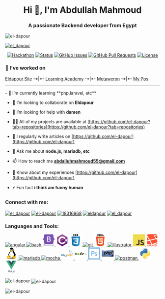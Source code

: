 <h1 align="center">Hi 👋, I'm Abdullah Mahmoud</h1>
<h3 align="center">A passionate Backend developer from Egypt</h3>

<p align="left"> <img src="https://komarev.com/ghpvc/?username=el-dapour&label=Profile%20views&color=0e75b6&style=flat" alt="el-dapour" /> </p>

<p align="left"> <a href="https://twitter.com/el_dapour" target="blank"><img src="https://img.shields.io/twitter/follow/el_dapour?logo=twitter&style=for-the-badge" alt="el_dapour" /></a> </p>


<div align="center">

[![Hackathon](https://img.shields.io/badge/hackathon-name-orange.svg)](http://hackathon.url.com)
[![Status](https://img.shields.io/badge/status-active-success.svg)]()
[![GitHub Issues](https://img.shields.io/github/issues/kylelobo/The-Documentation-Compendium.svg)](https://github.com/kylelobo/The-Documentation-Compendium/issues)
[![GitHub Pull Requests](https://img.shields.io/github/issues-pr/kylelobo/The-Documentation-Compendium.svg)](https://github.com/kylelobo/The-Documentation-Compendium/pulls)
[![License](https://img.shields.io/badge/license-MIT-blue.svg)](LICENSE.md)

</div>

<h3>🔭 I’ve worked on </h3>
<a href='https://github.com/el-dapour/lord'>Eldapour Site</a><span> -*|*- </span>
<a href='https://github.com/el-dapour/learning-academy'>Learning Academy</a><span> -*|*- </span>
<a href='https://github.com/el-dapour/motaweron'>Motaweron</a><span> -*|*- </span>
<a href='https://github.com/el-dapour/mypos'>My Pos</a>
<hr>
- 🌱 I’m currently learning **php,laravel, etc**

- 👯 I’m looking to collaborate on **Eldapour**

- 🤝 I’m looking for help with **damen**

- 👨‍💻 All of my projects are available at [https://github.com/el-dapour?tab=repositories](https://github.com/el-dapour?tab=repositories)

- 📝 I regularly write articles on [https://github.com/el-dapour](https://github.com/el-dapour)

- 💬 Ask me about **node.js, mariadb, etc**

- 📫 How to reach me **abdalluhmahmoud55@gmail.com**

- 📄 Know about my experiences [https://github.com/el-dapour](https://github.com/el-dapour)

- ⚡ Fun fact **i think am funny human**

<h3 align="left">Connect with me:</h3>
<p align="left">
<a href="https://twitter.com/el_dapour" target="blank"><img align="center" src="https://raw.githubusercontent.com/rahuldkjain/github-profile-readme-generator/master/src/images/icons/Social/twitter.svg" alt="el_dapour" height="30" width="40" /></a>
<a href="https://linkedin.com/in/el-dapour" target="blank"><img align="center" src="https://raw.githubusercontent.com/rahuldkjain/github-profile-readme-generator/master/src/images/icons/Social/linked-in-alt.svg" alt="el-dapour" height="30" width="40" /></a>
<a href="https://stackoverflow.com/users/18316968" target="blank"><img align="center" src="https://raw.githubusercontent.com/rahuldkjain/github-profile-readme-generator/master/src/images/icons/Social/stack-overflow.svg" alt="18316968" height="30" width="40" /></a>
<a href="https://fb.com/eldapour" target="blank"><img align="center" src="https://raw.githubusercontent.com/rahuldkjain/github-profile-readme-generator/master/src/images/icons/Social/facebook.svg" alt="eldapour" height="30" width="40" /></a>
<a href="https://instagram.com/el_dapour" target="blank"><img align="center" src="https://raw.githubusercontent.com/rahuldkjain/github-profile-readme-generator/master/src/images/icons/Social/instagram.svg" alt="el_dapour" height="30" width="40" /></a>
</p>

<h3 align="left">Languages and Tools:</h3>
<p align="left"> <a href="https://angular.io" target="_blank" rel="noreferrer"> <img src="https://angular.io/assets/images/logos/angular/angular.svg" alt="angular" width="40" height="40"/> </a> <a href="https://www.gnu.org/software/bash/" target="_blank" rel="noreferrer"> <img src="https://www.vectorlogo.zone/logos/gnu_bash/gnu_bash-icon.svg" alt="bash" width="40" height="40"/> </a> <a href="https://getbootstrap.com" target="_blank" rel="noreferrer"> <img src="https://raw.githubusercontent.com/devicons/devicon/master/icons/bootstrap/bootstrap-plain-wordmark.svg" alt="bootstrap" width="40" height="40"/> </a> <a href="https://www.w3schools.com/cs/" target="_blank" rel="noreferrer"> <img src="https://raw.githubusercontent.com/devicons/devicon/master/icons/csharp/csharp-original.svg" alt="csharp" width="40" height="40"/> </a> <a href="https://www.w3schools.com/css/" target="_blank" rel="noreferrer"> <img src="https://raw.githubusercontent.com/devicons/devicon/master/icons/css3/css3-original-wordmark.svg" alt="css3" width="40" height="40"/> </a> <a href="https://git-scm.com/" target="_blank" rel="noreferrer"> <img src="https://www.vectorlogo.zone/logos/git-scm/git-scm-icon.svg" alt="git" width="40" height="40"/> </a> <a href="https://www.w3.org/html/" target="_blank" rel="noreferrer"> <img src="https://raw.githubusercontent.com/devicons/devicon/master/icons/html5/html5-original-wordmark.svg" alt="html5" width="40" height="40"/> </a> <a href="https://www.adobe.com/in/products/illustrator.html" target="_blank" rel="noreferrer"> <img src="https://www.vectorlogo.zone/logos/adobe_illustrator/adobe_illustrator-icon.svg" alt="illustrator" width="40" height="40"/> </a> <a href="https://developer.mozilla.org/en-US/docs/Web/JavaScript" target="_blank" rel="noreferrer"> <img src="https://raw.githubusercontent.com/devicons/devicon/master/icons/javascript/javascript-original.svg" alt="javascript" width="40" height="40"/> </a> <a href="https://laravel.com/" target="_blank" rel="noreferrer"> <img src="https://raw.githubusercontent.com/devicons/devicon/master/icons/laravel/laravel-plain-wordmark.svg" alt="laravel" width="40" height="40"/> </a> <a href="https://www.linux.org/" target="_blank" rel="noreferrer"> <img src="https://raw.githubusercontent.com/devicons/devicon/master/icons/linux/linux-original.svg" alt="linux" width="40" height="40"/> </a> <a href="https://mariadb.org/" target="_blank" rel="noreferrer"> <img src="https://www.vectorlogo.zone/logos/mariadb/mariadb-icon.svg" alt="mariadb" width="40" height="40"/> </a> <a href="https://mochajs.org" target="_blank" rel="noreferrer"> <img src="https://www.vectorlogo.zone/logos/mochajs/mochajs-icon.svg" alt="mocha" width="40" height="40"/> </a> <a href="https://www.mysql.com/" target="_blank" rel="noreferrer"> <img src="https://raw.githubusercontent.com/devicons/devicon/master/icons/mysql/mysql-original-wordmark.svg" alt="mysql" width="40" height="40"/> </a> <a href="https://nodejs.org" target="_blank" rel="noreferrer"> <img src="https://raw.githubusercontent.com/devicons/devicon/master/icons/nodejs/nodejs-original-wordmark.svg" alt="nodejs" width="40" height="40"/> </a> <a href="https://www.photoshop.com/en" target="_blank" rel="noreferrer"> <img src="https://raw.githubusercontent.com/devicons/devicon/master/icons/photoshop/photoshop-line.svg" alt="photoshop" width="40" height="40"/> </a> <a href="https://www.php.net" target="_blank" rel="noreferrer"> <img src="https://raw.githubusercontent.com/devicons/devicon/master/icons/php/php-original.svg" alt="php" width="40" height="40"/> </a> <a href="https://postman.com" target="_blank" rel="noreferrer"> <img src="https://www.vectorlogo.zone/logos/getpostman/getpostman-icon.svg" alt="postman" width="40" height="40"/> </a> <a href="https://www.python.org" target="_blank" rel="noreferrer"> <img src="https://raw.githubusercontent.com/devicons/devicon/master/icons/python/python-original.svg" alt="python" width="40" height="40"/> </a> <a href="https://vuejs.org/" target="_blank" rel="noreferrer"> <img src="https://raw.githubusercontent.com/devicons/devicon/master/icons/vuejs/vuejs-original-wordmark.svg" alt="vuejs" width="40" height="40"/> </a> </p>

<p><img align="left" src="https://github-readme-stats.vercel.app/api/top-langs?username=el-dapour&show_icons=true&locale=en&layout=compact" alt="el-dapour" /></p>

<p>&nbsp;<img align="center" src="https://github-readme-stats.vercel.app/api?username=el-dapour&show_icons=true&locale=en" alt="el-dapour" /></p>

<p><img align="center" src="https://github-readme-streak-stats.herokuapp.com/?user=el-dapour&" alt="el-dapour" /></p>
